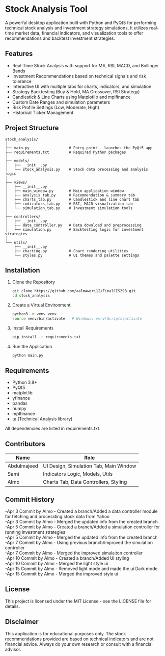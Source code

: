 
# Stock Analysis Tool

A powerful desktop application built with Python and PyQt5 for performing technical stock analysis and investment strategy simulations. It utilizes real-time market data, financial indicators, and visualization tools to offer recommendations and backtest investment strategies.

## Features

- Real-Time Stock Analysis with support for MA, RSI, MACD, and Bollinger Bands
- Investment Recommendations based on technical signals and risk tolerance
- Interactive UI with multiple tabs for charts, indicators, and simulation
- Strategy Backtesting (Buy & Hold, MA Crossover, RSI Strategy)
- Candlestick & Line Charts using Matplotlib and mplfinance
- Custom Date Ranges and simulation parameters
- Risk Profile Settings (Low, Moderate, High)
- Historical Ticker Management

## Project Structure

```
stock_analysis/
│
├── main.py                  # Entry point - launches the PyQt5 app
├── requirements.txt         # Required Python packages
│
├── models/
│   ├── __init__.py
│   └── stock_analysis.py    # Stock data processing and analysis logic
│
├── views/
│   ├── __init__.py
│   ├── main_window.py       # Main application window
│   ├── analysis_tab.py      # Recommendation & summary tab
│   ├── charts_tab.py        # Candlestick and line chart tab
│   ├── indicators_tab.py    # RSI, MACD visualization tab
│   └── simulation_tab.py    # Investment simulation tools
│
├── controllers/
│   ├── __init__.py
│   ├── data_controller.py   # Data download and preprocessing
│   └── simulation.py        # Backtesting logic for investment strategies
│
└── utils/
    ├── __init__.py
    ├── charting.py          # Chart rendering utilities
    └── styles.py            # UI themes and palette settings
```

## Installation

1. Clone the Repository
   ```bash
   git clone https://github.com/aalmaweri12/FinalCIS298.git
   cd stock_analysis
   ```

2. Create a Virtual Environment
   ```bash
   python3 -m venv venv
   source venv/bin/activate   # Windows: venv\Scripts\activate
   ```

3. Install Requirements
   ```bash
   pip install -r requirements.txt
   ```

4. Run the Application
   ```bash
   python main.py
   ```

## Requirements

- Python 3.8+
- PyQt5
- matplotlib
- yfinance
- pandas
- numpy
- mplfinance
- ta (Technical Analysis library)

All dependencies are listed in requirements.txt.

## Contributors

| Name         | Role                                     |
|--------------|------------------------------------------|
| Abdulmajeed  | UI Design, Simulation Tab, Main Window   |
| Sami         | Indicators Logic, Models, Utils          |
| Almo         | Charts Tab, Data Controllers, Styling    |

## Commit History

-Apr 3 Commit by Almo - Created a branch/Added a data controller module for fetching and processting stock data from Yahoo  
-Apr 3 Commit by Almo - Merged the updated info from the created branch  
-Apr 5 Commit by Almo - Created a branch/Added a simulation controller for running investment strategies  
-Apr 5 Commit by Almo - Merged the updated info from the created branch  
-Apr 7 Commit by Almo - Using previous branch/Improved the simulation controller  
-Apr 7 Commit by Almo - Merged the improved simulaiton controller  
-Apr 10 Commit by Almo - Created a branch/Added Ui styling  
-Apr 10 Commit by Almo - Merged the light style ui  
-Apr 15 Commit by Almo - Removed light mode and made the ui Dark mode  
-Apr 15 Commit by Almo - Merged the improved style ui  


## License

This project is licensed under the MIT License - see the LICENSE file for details.

## Disclaimer

This application is for educational purposes only. The stock recommendations provided are based on technical indicators and are not financial advice. Always do your own research or consult with a financial advisor.
